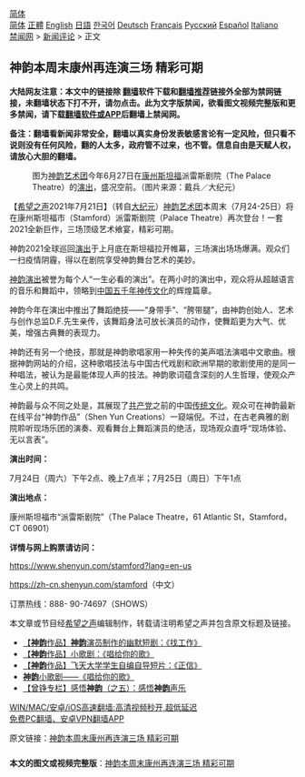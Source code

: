  <!-- 面包屑导航 --> <div class="breadcrumb"><!-- GTranslate: https://gtranslate.io/ -->  <div class="switcher notranslate">  <div class="selected">  <a href="#" onclick="return false;"> 简体</a>  </div>  <div class="option">  <a href="https://www.bannedbook.org" onclick="doGTranslate('zh-CN|zh-CN');jQuery('div.switcher div.selected a').html(jQuery(this).html());return false;" title="简体中文" class="nturl selected"> 简体</a>  <a href="https://www.bannedbook.org/zh-tw/" onclick="doGTranslate('zh-CN|zh-TW');jQuery('div.switcher div.selected a').html(jQuery(this).html());return false;" title="繁體中文" class="nturl"> 正體</a>  <a href="https://www.bannedbook.org/en/" onclick="doGTranslate('zh-CN|en');jQuery('div.switcher div.selected a').html(jQuery(this).html());return false;" title="English" class="nturl"> English</a>  <a href="https://www.bannedbook.org/ja/" onclick="doGTranslate('zh-CN|ja');jQuery('div.switcher div.selected a').html(jQuery(this).html());return false;" title="日本語" class="nturl"> 日語</a>  <a href="https://www.bannedbook.org/ko/" onclick="doGTranslate('zh-CN|ko');jQuery('div.switcher div.selected a').html(jQuery(this).html());return false;" title="한국어" class="nturl"> 한국어</a>  <a href="https://www.bannedbook.org/de/" onclick="doGTranslate('zh-CN|de');jQuery('div.switcher div.selected a').html(jQuery(this).html());return false;" title="Deutsch" class="nturl"> Deutsch</a>  <a href="https://www.bannedbook.org/fr/" onclick="doGTranslate('zh-CN|fr');jQuery('div.switcher div.selected a').html(jQuery(this).html());return false;" title="Français" class="nturl"> Français</a>  <a href="https://www.bannedbook.org/ru/" onclick="doGTranslate('zh-CN|ru');jQuery('div.switcher div.selected a').html(jQuery(this).html());return false;" title="Русский" class="nturl"> Русский</a>  <a href="https://www.bannedbook.org/es/" onclick="doGTranslate('zh-CN|es');jQuery('div.switcher div.selected a').html(jQuery(this).html());return false;" title="Español" class="nturl"> Español</a>  <a href="https://www.bannedbook.org/it/" onclick="doGTranslate('zh-CN|it');jQuery('div.switcher div.selected a').html(jQuery(this).html());return false;" title="Italiano" class="nturl"> Italiano</a>  </div>  </div>      <div class='breadcrumb-sub'><!-- Breadcrumb NavXT 6.3.0 --> <a href="https://www.bannedbook.org/" class="home">禁闻网</a> &gt; <a href="https://www.bannedbook.org/bnews/comments/" class="category">新闻评论</a> &gt; 正文</div></div><h2>神韵本周末康州再连演三场 精彩可期</h2> <p class="notice"><b>大陆网友注意：本文中的链接除 <a href="https://github.com/bannedbook/fanqiang" >翻墙</a>软件下载和<a href="https://github.com/killgcd/justmysocks/blob/master/README.md">翻墙推荐</a>链接外全部为禁网链接，未翻墙状态下打不开，请勿点击。此为文字版禁闻，欲看图文视频完整版和更多禁闻，请下载<a href="https://github.com/bannedbook/fanqiang">翻墙软件或APP</a>后翻墙上禁闻网。</p><p>备注：翻墙看新闻非常安全，翻墙以真实身份发表敏感言论有一定风险，但只看不说则没有任何风险，翻的人太多，政府管不过来，也不管。信息自由是天赋人权，请放心大胆的翻墙。</b></p>  <div class="entry"> <figure> <p><figcaption>图为<a href="https://www.bannedbook.org/bnews/tag/%e7%a5%9e%e9%9f%b5/" class="st_tag internal_tag" rel="tag" title="标签 神韵 下的日志">神韵</a><a href="https://www.bannedbook.org/bnews/tag/%E8%89%BA%E6%9C%AF%E5%9B%A2/" class="st_tag internal_tag" rel="tag" title="标签 艺术团 下的日志">艺术团</a>今年6月27日在<a href="https://www.bannedbook.org/bnews/tag/%E5%BA%B7%E5%B7%9E/" class="st_tag internal_tag" rel="tag" title="标签 康州 下的日志">康州</a><a href="https://www.bannedbook.org/bnews/tag/%e6%96%af%e5%9d%a6%e7%a6%8f/" class="st_tag internal_tag" rel="tag" title="标签 斯坦福 下的日志">斯坦福</a>派雷斯剧院（The Palace Theatre）的<a href="https://www.bannedbook.org/bnews/tag/%E6%BC%94%E5%87%BA/" class="st_tag internal_tag" rel="tag" title="标签 演出 下的日志">演出</a>，盛况空前。（图片来源：戴兵／大纪元）</figcaption></figure> <p>【<span class='wp_keywordlink_affiliate'><a href="https://www.soundofhope.org" title="希望之声" target="_blank">希望之声</a></span>2021年7月21日】（转自<span class='wp_keywordlink_affiliate'><a href="http://www.epochtimes.com/" title="大纪元" target="_blank">大纪元</a></span>）<span class='wp_keywordlink_affiliate'><a href="https://zh-cn.shenyunperformingarts.org/" title="神韵" target="_blank">神韵</a></span><span class='wp_keywordlink_affiliate'><a href="https://zh-cn.shenyunperformingarts.org/" title="艺术团" target="_blank">艺术团</a></span>本周末（7月24-25日）将在康州斯坦福市（Stamford）派雷斯剧院（Palace Theatre）再次登台！一套2021全新巨作，三场顶级艺术飨宴，精彩可期。</p> <p>神韵2021全球巡回<span class='wp_keywordlink_affiliate'><a href="https://zh-cn.shenyunperformingarts.org/" title="演出" target="_blank">演出</a></span>于上月底在斯坦福拉开帷幕，三场演出场场爆满。观众们一扫疫情阴霾，得以在剧院享受神韵舞台艺术的美妙。</p> <p><span class='wp_keywordlink_affiliate'><a href="https://zh-cn.shenyunperformingarts.org/" title="神韵演出" target="_blank">神韵演出</a></span>被誉为每个人“一生必看的演出”。在两小时的演出中，观众将从超越语言的音乐和舞蹈中，领略到<span class='wp_keywordlink_affiliate'><a href="https://www.bannedbook.org/" title="中国" target="_blank">中国</a></span><span class='wp_keywordlink'><a href="https://www.bannedbook.org/forum24/topic769.html" title="上下五千年历史真貌" target="_blank">五千年</a></span><span class='wp_keywordlink'><a href="https://www.bannedbook.org/forum3/topic152.html" title="神传文化" target="_blank">神传文化</a></span>的辉煌篇章。</p> <p>神韵今年在演出中推出了舞蹈绝技——“身带手”、“胯带腿”，由神韵创始人、艺术与创作总监D.F.先生亲传，该舞蹈身法可放长演员的动作，使舞蹈更为大气、优美，增强古典舞的表现力。</p>  <p>神韵还有另一个绝技，那就是神韵歌唱家用一种失传的美声唱法演唱中文歌曲。根据神韵网站的介绍，这种歌唱技法与中国古代戏剧和欧洲早期的歌剧使用的是同一种唱法，被认为是最能体现人声的技法。神韵歌词蕴含深刻的人生哲理，使观众产生心灵上的共鸣。</p> <p>神韵最与众不同之处是，其展现了<a href="https://www.bannedbook.org/bnews/tag/%e5%85%b1%e4%ba%a7%e5%85%9a/" class="st_tag internal_tag" rel="tag" title="标签 共产党 下的日志">共产党</a>之前的中国<span class='wp_keywordlink_affiliate'><a href="https://www.bannedbook.org/bnews/tculture/" title="传统文化" target="_blank">传统文化</a></span>。观众可在神韵最新在线平台“神韵作品”（Shen Yun Creations）一窥端倪。不过，在古老典雅的剧院聆听现场乐团的演奏、观看舞台上舞蹈演员的绝活，现场观众直呼“现场体验、无以言表”。</p> <p><strong>演出时间：</strong></p> <p>7月24日（周六）下午2点、晚上7点半；7月25日（周日）下午1点</p>  <p><strong>演出地点：</strong></p> <p>康州斯坦福市“派雷斯剧院”（The Palace Theatre，61 Atlantic St，Stamford，CT 06901）</p> <p><strong>详情与网上购票请访问：</strong></p> <p><a href="https://www.shenyun.com/stamford?lang=en-us">https://www.shenyun.com/stamford?lang=en-us</a></p>  <p><a href="https://zh-cn.shenyun.com/stamford">https://zh-cn.shenyun.com/stamford</a>（中文）</p> <p>订票热线：888- 90-74697（SHOWS）</p> <p>本文章或节目经<a href="https://www.bannedbook.org/bnews/tag/%e5%b8%8c%e6%9c%9b%e4%b9%8b%e5%a3%b0/" class="st_tag internal_tag" rel="tag" title="标签 希望之声 下的日志">希望之声</a>编辑制作，转载请注明希望之声并包含原文标题及链接。 </p> <ul class='op-related-articles' title='相关阅读'> <li><a href='https://www.bannedbook.org/bnews/comments/20210722/1591768.html' target='_blank'>【<b>神韵</b>作品】<b>神韵</b>演员制作的幽默短剧：《找工作》</a></li> <li><a href='https://www.bannedbook.org/bnews/comments/20210722/1591767.html' target='_blank'>【<b>神韵</b>作品】小歌剧：《唱给你的歌》</a></li> <li><a href='https://www.bannedbook.org/bnews/comments/20210720/1590775.html' target='_blank'>【<b>神韵</b>作品】飞天大学学生自编自导短片：《正信》</a></li> <li><a href='https://www.bannedbook.org/bnews/comments/20210716/1588269.html' target='_blank'><b>神韵</b>小歌剧——《唱给你的歌》</a></li> <li><a href='https://www.bannedbook.org/bnews/comments/20210715/1587189.html' target='_blank'>【曾铮专栏】感悟<b>神韵</b>（之五）：感悟<b>神韵</b>声乐</a></li> </ul> <p class="texttj"> <a href="https://github.com/bannedbook/fanqiang/wiki/V2ray%E6%9C%BA%E5%9C%BA" target="_blank">WIN/MAC/安卓/iOS高速翻墙:高清视频秒开,超低延迟</a><br/> <a href="https://github.com/bannedbook/fanqiang/wiki/%E7%A6%81%E9%97%BB%E7%BD%91%E5%AE%89%E5%8D%93%E7%BF%BB%E5%A2%99%E6%96%B0%E9%97%BBAPP" target="_blank">免费PC翻墙、安卓VPN翻墙APP</a></p> <p>原文链接：<a class="src_link"  href="https://www.soundofhope.org/post/528071" target="_blank">神韵本周末康州再连演三场 精彩可期</a></p><a name='sharetosocial'></a>  <div style="margin-bottom:5px;padding-bottom:5px;clear:both"> <div id="archive-pix-1" class="banner-ads"> <!-- AuctionX Display platform tag START --> <div id="26318x728x90x621x_ADSLOT2" clicktrack="%%CLICK_URL_ESC%%"></div> <!-- AuctionX Display platform tag END --> </div> <div id="archive-pix-2" class="banner-ads"> <!-- AuctionX Display platform tag START --> <div id="26315x300x250x621x_ADSLOT2" clicktrack="%%CLICK_URL_ESC%%"></div> <!-- AuctionX Display platform tag END --> </div> </div>  <div id="archive-pix-1" class="banner-ads"> <!-- AuctionX Display platform tag START --> <div id="26318x728x90x621x_ADSLOT3" clicktrack="%%CLICK_URL_ESC%%"></div> <!-- AuctionX Display platform tag END --> </div> <div><b>本文的图文或视频完整版</b>：<a href='https://www.bannedbook.org/bnews/comments/20210722/1591967.html'>神韵本周末康州再连演三场 精彩可期</a></div>  </div><!--END ENTRY--> 